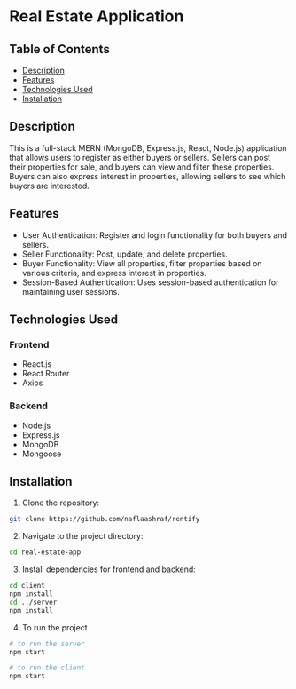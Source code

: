 # Real Estate Application

## Table of Contents
- [Description](#description)
- [Features](#features)
- [Technologies Used](#technologies-used)
- [Installation](#installation)

## Description
This is a full-stack MERN (MongoDB, Express.js, React, Node.js) application that allows users to register as either buyers or sellers. Sellers can post their properties for sale, and buyers can view and filter these properties. Buyers can also express interest in properties, allowing sellers to see which buyers are interested.

## Features

- User Authentication: Register and login functionality for both buyers and sellers.
- Seller Functionality: Post, update, and delete properties.
- Buyer Functionality: View all properties, filter properties based on various criteria, and express interest in properties.
- Session-Based Authentication: Uses session-based authentication for maintaining user sessions.

## Technologies Used

### Frontend

- React.js
- React Router
- Axios

### Backend

- Node.js
- Express.js
- MongoDB
- Mongoose

## Installation

1. Clone the repository:

```bash
git clone https://github.com/naflaashraf/rentify
```
2. Navigate to the project directory:

```bash
cd real-estate-app
```
3. Install dependencies for frontend and backend:

```bash
cd client
npm install
cd ../server
npm install
```
4. To run the project

```bash
# to run the server
npm start

# to run the client
npm start
```